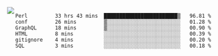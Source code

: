 

<a href="https://github.com/anuraghazra/github-readme-stats">
  <img align="left" src="https://github-readme-stats.vercel.app/api?username=kfly8&count_private=true&show_icons=true&theme=calm" />
</a>


<!--START_SECTION:waka-->

```text
Perl         33 hrs 43 mins  ████████████████████████▒   96.81 %
conf         26 mins         ▒░░░░░░░░░░░░░░░░░░░░░░░░   01.28 %
GraphQL      18 mins         ▒░░░░░░░░░░░░░░░░░░░░░░░░   00.90 %
HTML         8 mins          ░░░░░░░░░░░░░░░░░░░░░░░░░   00.39 %
gitignore    4 mins          ░░░░░░░░░░░░░░░░░░░░░░░░░   00.20 %
SQL          3 mins          ░░░░░░░░░░░░░░░░░░░░░░░░░   00.18 %
```

<!--END_SECTION:waka-->
